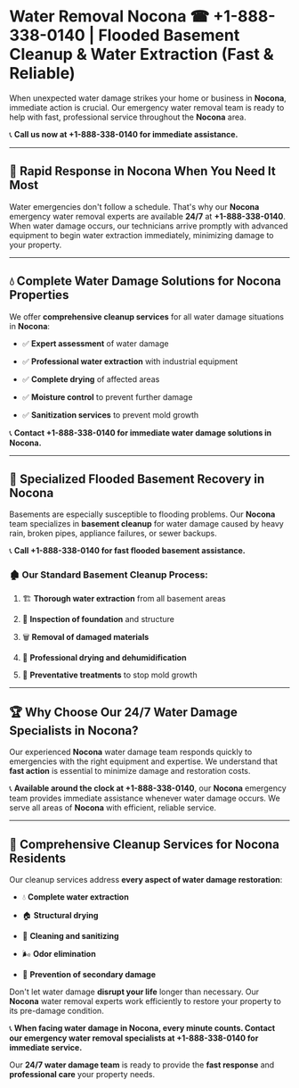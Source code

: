 # Water Removal Nocona ☎ +1-888-338-0140 | Flooded Basement Cleanup & Water Extraction (Fast & Reliable)

When unexpected water damage strikes your home or business in **Nocona**, immediate action is crucial. Our emergency water removal team is ready to help with fast, professional service throughout the **Nocona** area. 

📞 **Call us now at +1-888-338-0140 for immediate assistance.**
---
## 🚀 Rapid Response in Nocona When You Need It Most
Water emergencies don't follow a schedule. That's why our **Nocona** emergency water removal experts are available **24/7** at **+1-888-338-0140**. When water damage occurs, our technicians arrive promptly with advanced equipment to begin water extraction immediately, minimizing damage to your property.
---
## 💧 Complete Water Damage Solutions for Nocona Properties
We offer **comprehensive cleanup services** for all water damage situations in **Nocona**:
- ✅ **Expert assessment** of water damage  
- ✅ **Professional water extraction** with industrial equipment  
- ✅ **Complete drying** of affected areas  
- ✅ **Moisture control** to prevent further damage  
- ✅ **Sanitization services** to prevent mold growth  
📞 **Contact +1-888-338-0140 for immediate water damage solutions in Nocona.**
---
## 🌊 Specialized Flooded Basement Recovery in Nocona
Basements are especially susceptible to flooding problems. Our **Nocona** team specializes in **basement cleanup** for water damage caused by heavy rain, broken pipes, appliance failures, or sewer backups. 
📞 **Call +1-888-338-0140 for fast flooded basement assistance.**
### 🏚️ Our Standard Basement Cleanup Process:
1. 🏗️ **Thorough water extraction** from all basement areas  
2. 🔎 **Inspection of foundation** and structure  
3. 🗑️ **Removal of damaged materials**  
4. 💨 **Professional drying and dehumidification**  
5. 🚫 **Preventative treatments** to stop mold growth  
---
## 🏆 Why Choose Our 24/7 Water Damage Specialists in Nocona?
Our experienced **Nocona** water damage team responds quickly to emergencies with the right equipment and expertise. We understand that **fast action** is essential to minimize damage and restoration costs.
📞 **Available around the clock at +1-888-338-0140**, our **Nocona** emergency team provides immediate assistance whenever water damage occurs. We serve all areas of **Nocona** with efficient, reliable service.
---
## 🧹 Comprehensive Cleanup Services for Nocona Residents
Our cleanup services address **every aspect of water damage restoration**:
- 💧 **Complete water extraction**  
- 🏠 **Structural drying**  
- 🧼 **Cleaning and sanitizing**  
- 🌬️ **Odor elimination**  
- 🚫 **Prevention of secondary damage**  
Don't let water damage **disrupt your life** longer than necessary. Our **Nocona** water removal experts work efficiently to restore your property to its pre-damage condition.
📞 **When facing water damage in Nocona, every minute counts. Contact our emergency water removal specialists at +1-888-338-0140 for immediate service.**
Our **24/7 water damage team** is ready to provide the **fast response** and **professional care** your property needs.
